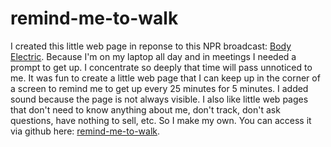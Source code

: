 # remind-me-to-walk

I created this little web page in reponse to this NPR broadcast: [Body Electric](https://www.npr.org/series/1199526213/body-electric). Because I'm on my laptop all day and in meetings I needed a prompt to get up. I concentrate so deeply that time will pass unnoticed to me. It was fun to create a little web page that I can keep up in the corner of a screen to remind me to get up every 25 minutes for 5 minutes. I added sound because the page is not always visible. I also like little web pages that don't need to know anything about me, don't track, don't ask questions, have nothing to sell, etc. So I make my own. You can access it via github here: [remind-me-to-walk](https://zenmark29.github.io/remind-me-to-walk/).
